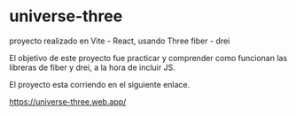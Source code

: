 # universe-three
proyecto realizado en Vite - React, usando Three fiber - drei

El objetivo de este proyecto fue practicar y comprender como funcionan las libreras de fiber y drei, a la hora de incluir JS.



El proyecto esta corriendo en el siguiente  enlace.

  https://universe-three.web.app/

